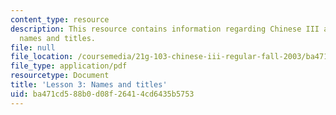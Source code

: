 ```yaml
---
content_type: resource
description: This resource contains information regarding Chinese III assignments,
  names and titles.
file: null
file_location: /coursemedia/21g-103-chinese-iii-regular-fall-2003/ba471cd588b0d08f26414cd6435b5753_MIT21G_103F03_lesson3.pdf
file_type: application/pdf
resourcetype: Document
title: 'Lesson 3: Names and titles'
uid: ba471cd5-88b0-d08f-2641-4cd6435b5753
---
```

